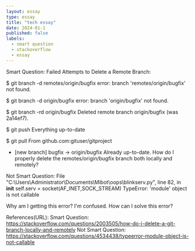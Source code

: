 ```yaml
---
layout: essay
type: essay
title: "tech essay"
date: 2024-01-1
published: false
labels:
  - smart question
  - stackoverflow
  - essay
---
```


Smart Question:
Failed Attempts to Delete a Remote Branch:

$ git branch -d remotes/origin/bugfix
error: branch 'remotes/origin/bugfix' not found.

$ git branch -d origin/bugfix
error: branch 'origin/bugfix' not found.

$ git branch -rd origin/bugfix
Deleted remote branch origin/bugfix (was 2a14ef7).

$ git push
Everything up-to-date

$ git pull
From github.com:gituser/gitproject

* [new branch] bugfix -> origin/bugfix
Already up-to-date.
How do I properly delete the remotes/origin/bugfix branch both locally and remotely?


Not Smart Question:
File "C:\Users\Administrator\Documents\Mibot\oops\blinkserv.py", line 82, in __init__
    self.serv = socket(AF_INET,SOCK_STREAM)
TypeError: 'module' object is not callable

Why am I getting this error? I'm confused.
How can I solve this error?


References(URL):
Smart Question: https://stackoverflow.com/questions/2003505/how-do-i-delete-a-git-branch-locally-and-remotely
Not Smart Question: https://stackoverflow.com/questions/4534438/typeerror-module-object-is-not-callable
